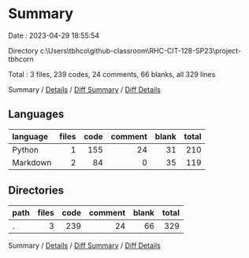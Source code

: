 # Summary

Date : 2023-04-29 18:55:54

Directory c:\\Users\\tbhco\\github-classroom\\RHC-CIT-128-SP23\\project-tbhcorn

Total : 3 files,  239 codes, 24 comments, 66 blanks, all 329 lines

Summary / [Details](details.md) / [Diff Summary](diff.md) / [Diff Details](diff-details.md)

## Languages
| language | files | code | comment | blank | total |
| :--- | ---: | ---: | ---: | ---: | ---: |
| Python | 1 | 155 | 24 | 31 | 210 |
| Markdown | 2 | 84 | 0 | 35 | 119 |

## Directories
| path | files | code | comment | blank | total |
| :--- | ---: | ---: | ---: | ---: | ---: |
| . | 3 | 239 | 24 | 66 | 329 |

Summary / [Details](details.md) / [Diff Summary](diff.md) / [Diff Details](diff-details.md)